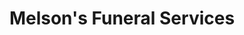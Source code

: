 ---
title: "Melson's Funeral Services"
url: /millsboro/melsons-funeral-services/
shop: Bestattungen
---